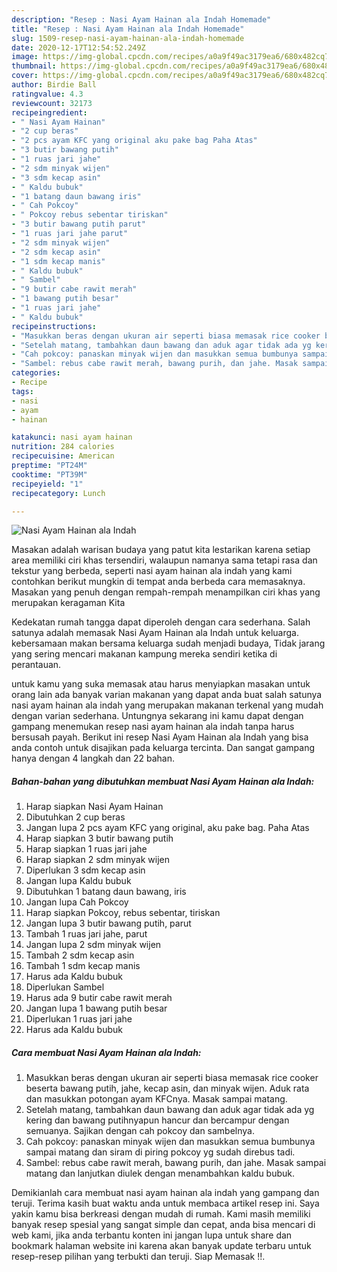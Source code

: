 ```yaml
---
description: "Resep : Nasi Ayam Hainan ala Indah Homemade"
title: "Resep : Nasi Ayam Hainan ala Indah Homemade"
slug: 1509-resep-nasi-ayam-hainan-ala-indah-homemade
date: 2020-12-17T12:54:52.249Z
image: https://img-global.cpcdn.com/recipes/a0a9f49ac3179ea6/680x482cq70/nasi-ayam-hainan-ala-indah-foto-resep-utama.jpg
thumbnail: https://img-global.cpcdn.com/recipes/a0a9f49ac3179ea6/680x482cq70/nasi-ayam-hainan-ala-indah-foto-resep-utama.jpg
cover: https://img-global.cpcdn.com/recipes/a0a9f49ac3179ea6/680x482cq70/nasi-ayam-hainan-ala-indah-foto-resep-utama.jpg
author: Birdie Ball
ratingvalue: 4.3
reviewcount: 32173
recipeingredient:
- " Nasi Ayam Hainan"
- "2 cup beras"
- "2 pcs ayam KFC yang original aku pake bag Paha Atas"
- "3 butir bawang putih"
- "1 ruas jari jahe"
- "2 sdm minyak wijen"
- "3 sdm kecap asin"
- " Kaldu bubuk"
- "1 batang daun bawang iris"
- " Cah Pokcoy"
- " Pokcoy rebus sebentar tiriskan"
- "3 butir bawang putih parut"
- "1 ruas jari jahe parut"
- "2 sdm minyak wijen"
- "2 sdm kecap asin"
- "1 sdm kecap manis"
- " Kaldu bubuk"
- " Sambel"
- "9 butir cabe rawit merah"
- "1 bawang putih besar"
- "1 ruas jari jahe"
- " Kaldu bubuk"
recipeinstructions:
- "Masukkan beras dengan ukuran air seperti biasa memasak rice cooker beserta bawang putih, jahe, kecap asin, dan minyak wijen. Aduk rata dan masukkan potongan ayam KFCnya. Masak sampai matang."
- "Setelah matang, tambahkan daun bawang dan aduk agar tidak ada yg kering dan bawang putihnyapun hancur dan bercampur dengan semuanya. Sajikan dengan cah pokcoy dan sambelnya."
- "Cah pokcoy: panaskan minyak wijen dan masukkan semua bumbunya sampai matang dan siram di piring pokcoy yg sudah direbus tadi."
- "Sambel: rebus cabe rawit merah, bawang purih, dan jahe. Masak sampai matang dan lanjutkan diulek dengan menambahkan kaldu bubuk."
categories:
- Recipe
tags:
- nasi
- ayam
- hainan

katakunci: nasi ayam hainan 
nutrition: 284 calories
recipecuisine: American
preptime: "PT24M"
cooktime: "PT39M"
recipeyield: "1"
recipecategory: Lunch

---
```



![Nasi Ayam Hainan ala Indah](https://img-global.cpcdn.com/recipes/a0a9f49ac3179ea6/680x482cq70/nasi-ayam-hainan-ala-indah-foto-resep-utama.jpg)

Masakan adalah warisan budaya yang patut kita lestarikan karena setiap area memiliki ciri khas tersendiri, walaupun namanya sama tetapi rasa dan tekstur yang berbeda, seperti nasi ayam hainan ala indah yang kami contohkan berikut mungkin di tempat anda berbeda cara memasaknya. Masakan yang penuh dengan rempah-rempah menampilkan ciri khas yang merupakan keragaman Kita



Kedekatan rumah tangga dapat diperoleh dengan cara sederhana. Salah satunya adalah memasak Nasi Ayam Hainan ala Indah untuk keluarga. kebersamaan makan bersama keluarga sudah menjadi budaya, Tidak jarang yang sering mencari makanan kampung mereka sendiri ketika di perantauan.

untuk kamu yang suka memasak atau harus menyiapkan masakan untuk orang lain ada banyak varian makanan yang dapat anda buat salah satunya nasi ayam hainan ala indah yang merupakan makanan terkenal yang mudah dengan varian sederhana. Untungnya sekarang ini kamu dapat dengan gampang menemukan resep nasi ayam hainan ala indah tanpa harus bersusah payah.
Berikut ini resep Nasi Ayam Hainan ala Indah yang bisa anda contoh untuk disajikan pada keluarga tercinta. Dan sangat gampang hanya dengan 4 langkah dan 22 bahan.


<!--inarticleads1-->

##### Bahan-bahan yang dibutuhkan membuat Nasi Ayam Hainan ala Indah:

1. Harap siapkan  Nasi Ayam Hainan
1. Dibutuhkan 2 cup beras
1. Jangan lupa 2 pcs ayam KFC yang original, aku pake bag. Paha Atas
1. Harap siapkan 3 butir bawang putih
1. Harap siapkan 1 ruas jari jahe
1. Harap siapkan 2 sdm minyak wijen
1. Diperlukan 3 sdm kecap asin
1. Jangan lupa  Kaldu bubuk
1. Dibutuhkan 1 batang daun bawang, iris
1. Jangan lupa  Cah Pokcoy
1. Harap siapkan  Pokcoy, rebus sebentar, tiriskan
1. Jangan lupa 3 butir bawang putih, parut
1. Tambah 1 ruas jari jahe, parut
1. Jangan lupa 2 sdm minyak wijen
1. Tambah 2 sdm kecap asin
1. Tambah 1 sdm kecap manis
1. Harus ada  Kaldu bubuk
1. Diperlukan  Sambel
1. Harus ada 9 butir cabe rawit merah
1. Jangan lupa 1 bawang putih besar
1. Diperlukan 1 ruas jari jahe
1. Harus ada  Kaldu bubuk




<!--inarticleads2-->

##### Cara membuat  Nasi Ayam Hainan ala Indah:

1. Masukkan beras dengan ukuran air seperti biasa memasak rice cooker beserta bawang putih, jahe, kecap asin, dan minyak wijen. Aduk rata dan masukkan potongan ayam KFCnya. Masak sampai matang.
1. Setelah matang, tambahkan daun bawang dan aduk agar tidak ada yg kering dan bawang putihnyapun hancur dan bercampur dengan semuanya. Sajikan dengan cah pokcoy dan sambelnya.
1. Cah pokcoy: panaskan minyak wijen dan masukkan semua bumbunya sampai matang dan siram di piring pokcoy yg sudah direbus tadi.
1. Sambel: rebus cabe rawit merah, bawang purih, dan jahe. Masak sampai matang dan lanjutkan diulek dengan menambahkan kaldu bubuk.




Demikianlah cara membuat nasi ayam hainan ala indah yang gampang dan teruji. Terima kasih buat waktu anda untuk membaca artikel resep ini. Saya yakin kamu bisa berkreasi dengan mudah di rumah. Kami masih memiliki banyak resep spesial yang sangat simple dan cepat, anda bisa mencari di web kami, jika anda terbantu konten ini jangan lupa untuk share dan bookmark halaman website ini karena akan banyak update terbaru untuk resep-resep pilihan yang terbukti dan teruji. Siap Memasak !!. 
